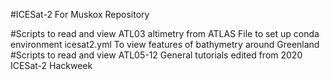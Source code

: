 #ICESat-2 For Muskox Repository

#Scripts to read and view ATL03 altimetry from ATLAS
File to set up conda environment icesat2.yml
To view features of bathymetry around Greenland
#Scripts to read and view ATL05-12 
General tutorials edited from 2020 ICESat-2 Hackweek 

